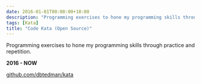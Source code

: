```yaml
---
date: 2016-01-01T00:00:00+10:00
description: "Programming exercises to hone my programming skills through practice and repetition."
tags: [Kata]
title: "Code Kata (Open Source)"
---
```


Programming exercises to hone my programming skills through practice and repetition.

**2016 - NOW**

[github.com/dbtedman/kata](https://github.com/dbtedman/kata)
